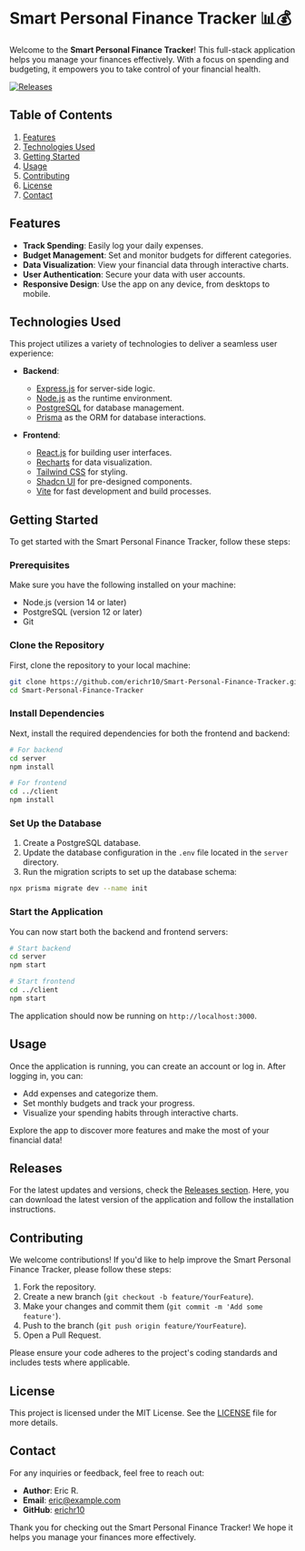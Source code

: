 # Smart Personal Finance Tracker 📊💰

Welcome to the **Smart Personal Finance Tracker**! This full-stack application helps you manage your finances effectively. With a focus on spending and budgeting, it empowers you to take control of your financial health.

[![Releases](https://img.shields.io/github/release/erichr10/Smart-Personal-Finance-Tracker.svg)](https://github.com/erichr10/Smart-Personal-Finance-Tracker/releases)

## Table of Contents

1. [Features](#features)
2. [Technologies Used](#technologies-used)
3. [Getting Started](#getting-started)
4. [Usage](#usage)
5. [Contributing](#contributing)
6. [License](#license)
7. [Contact](#contact)

## Features

- **Track Spending**: Easily log your daily expenses.
- **Budget Management**: Set and monitor budgets for different categories.
- **Data Visualization**: View your financial data through interactive charts.
- **User Authentication**: Secure your data with user accounts.
- **Responsive Design**: Use the app on any device, from desktops to mobile.

## Technologies Used

This project utilizes a variety of technologies to deliver a seamless user experience:

- **Backend**: 
  - [Express.js](https://expressjs.com/) for server-side logic.
  - [Node.js](https://nodejs.org/) as the runtime environment.
  - [PostgreSQL](https://www.postgresql.org/) for database management.
  - [Prisma](https://www.prisma.io/) as the ORM for database interactions.

- **Frontend**:
  - [React.js](https://reactjs.org/) for building user interfaces.
  - [Recharts](https://recharts.org/en-US/) for data visualization.
  - [Tailwind CSS](https://tailwindcss.com/) for styling.
  - [Shadcn UI](https://ui.shadcn.com/) for pre-designed components.
  - [Vite](https://vitejs.dev/) for fast development and build processes.

## Getting Started

To get started with the Smart Personal Finance Tracker, follow these steps:

### Prerequisites

Make sure you have the following installed on your machine:

- Node.js (version 14 or later)
- PostgreSQL (version 12 or later)
- Git

### Clone the Repository

First, clone the repository to your local machine:

```bash
git clone https://github.com/erichr10/Smart-Personal-Finance-Tracker.git
cd Smart-Personal-Finance-Tracker
```

### Install Dependencies

Next, install the required dependencies for both the frontend and backend:

```bash
# For backend
cd server
npm install

# For frontend
cd ../client
npm install
```

### Set Up the Database

1. Create a PostgreSQL database.
2. Update the database configuration in the `.env` file located in the `server` directory.
3. Run the migration scripts to set up the database schema:

```bash
npx prisma migrate dev --name init
```

### Start the Application

You can now start both the backend and frontend servers:

```bash
# Start backend
cd server
npm start

# Start frontend
cd ../client
npm start
```

The application should now be running on `http://localhost:3000`.

## Usage

Once the application is running, you can create an account or log in. After logging in, you can:

- Add expenses and categorize them.
- Set monthly budgets and track your progress.
- Visualize your spending habits through interactive charts.

Explore the app to discover more features and make the most of your financial data!

## Releases

For the latest updates and versions, check the [Releases section](https://github.com/erichr10/Smart-Personal-Finance-Tracker/releases). Here, you can download the latest version of the application and follow the installation instructions.

## Contributing

We welcome contributions! If you'd like to help improve the Smart Personal Finance Tracker, please follow these steps:

1. Fork the repository.
2. Create a new branch (`git checkout -b feature/YourFeature`).
3. Make your changes and commit them (`git commit -m 'Add some feature'`).
4. Push to the branch (`git push origin feature/YourFeature`).
5. Open a Pull Request.

Please ensure your code adheres to the project's coding standards and includes tests where applicable.

## License

This project is licensed under the MIT License. See the [LICENSE](LICENSE) file for more details.

## Contact

For any inquiries or feedback, feel free to reach out:

- **Author**: Eric R.
- **Email**: eric@example.com
- **GitHub**: [erichr10](https://github.com/erichr10)

Thank you for checking out the Smart Personal Finance Tracker! We hope it helps you manage your finances more effectively.